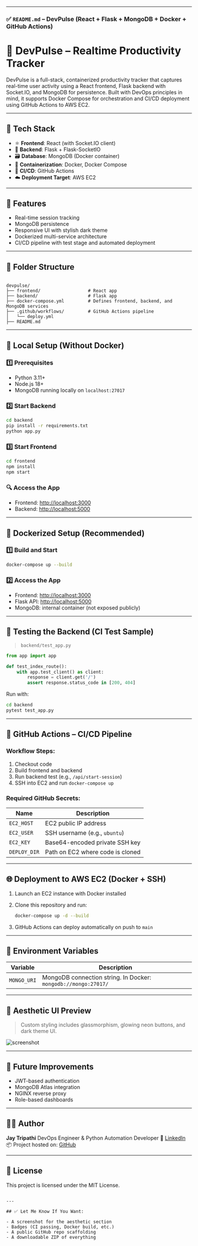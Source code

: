 
---

### ✅ `README.md` – **DevPulse** (React + Flask + MongoDB + Docker + GitHub Actions)

# 🚀 DevPulse – Realtime Productivity Tracker

DevPulse is a full-stack, containerized productivity tracker that captures real-time user activity using a React frontend, Flask backend with Socket.IO, and MongoDB for persistence. Built with DevOps principles in mind, it supports Docker Compose for orchestration and CI/CD deployment using GitHub Actions to AWS EC2.

---

## 🧩 Tech Stack

- ⚛️ **Frontend**: React (with Socket.IO client)
- 🐍 **Backend**: Flask + Flask-SocketIO
- 🗃️ **Database**: MongoDB (Docker container)
- 🐳 **Containerization**: Docker, Docker Compose
- 🔁 **CI/CD**: GitHub Actions
- ☁️ **Deployment Target**: AWS EC2

---

## 📸 Features

- Real-time session tracking
- MongoDB persistence
- Responsive UI with stylish dark theme
- Dockerized multi-service architecture
- CI/CD pipeline with test stage and automated deployment

---

## 📁 Folder Structure

```

devpulse/
├── frontend/                  # React app
├── backend/                   # Flask app
├── docker-compose.yml         # Defines frontend, backend, and MongoDB services
├── .github/workflows/         # GitHub Actions pipeline
│   └── deploy.yml
├── README.md

````

---

## 🚀 Local Setup (Without Docker)

### 1️⃣ Prerequisites

- Python 3.11+
- Node.js 18+
- MongoDB running locally on `localhost:27017`

### 2️⃣ Start Backend

```bash
cd backend
pip install -r requirements.txt
python app.py
````

### 3️⃣ Start Frontend

```bash
cd frontend
npm install
npm start
```

### 🔍 Access the App

* Frontend: [http://localhost:3000](http://localhost:3000)
* Backend: [http://localhost:5000](http://localhost:5000)

---

## 🐳 Dockerized Setup (Recommended)

### 1️⃣ Build and Start

```bash
docker-compose up --build
```

### 2️⃣ Access the App

* Frontend: [http://localhost:3000](http://localhost:3000)
* Flask API: [http://localhost:5000](http://localhost:5000)
* MongoDB: internal container (not exposed publicly)

---

## 🧪 Testing the Backend (CI Test Sample)

> `backend/test_app.py`

```python
from app import app

def test_index_route():
    with app.test_client() as client:
        response = client.get('/')
        assert response.status_code in [200, 404]
```

Run with:

```bash
cd backend
pytest test_app.py
```

---

## 🔐 GitHub Actions – CI/CD Pipeline

### Workflow Steps:

1. Checkout code
2. Build frontend and backend
3. Run backend test (e.g., `/api/start-session`)
4. SSH into EC2 and run `docker-compose up`

### Required GitHub Secrets:

| Name         | Description                      |
| ------------ | -------------------------------- |
| `EC2_HOST`   | EC2 public IP address            |
| `EC2_USER`   | SSH username (e.g., `ubuntu`)    |
| `EC2_KEY`    | Base64-encoded private SSH key   |
| `DEPLOY_DIR` | Path on EC2 where code is cloned |

---

## 🌐 Deployment to AWS EC2 (Docker + SSH)

1. Launch an EC2 instance with Docker installed
2. Clone this repository and run:

   ```bash
   docker-compose up -d --build
   ```
3. GitHub Actions can deploy automatically on push to `main`

---

## 🧠 Environment Variables

| Variable    | Description                                                    |
| ----------- | -------------------------------------------------------------- |
| `MONGO_URI` | MongoDB connection string. In Docker: `mongodb://mongo:27017/` |

---

## 💅 Aesthetic UI Preview

> Custom styling includes glassmorphism, glowing neon buttons, and dark theme UI.

![screenshot](link-to-screenshot-if-hosted)

---

## 📌 Future Improvements

* JWT-based authentication
* MongoDB Atlas integration
* NGINX reverse proxy
* Role-based dashboards

---

## 👨‍💻 Author

**Jay Tripathi**
DevOps Engineer & Python Automation Developer
📧 [LinkedIn](https://linkedin.com/in/your-profile)
📦 Project hosted on: [GitHub](https://github.com/your-username/devpulse)

---

## 📄 License

This project is licensed under the MIT License.

```

---

## ✅ Let Me Know If You Want:

- A screenshot for the aesthetic section
- Badges (CI passing, Docker build, etc.)
- A public GitHub repo scaffolding
- A downloadable ZIP of everything



